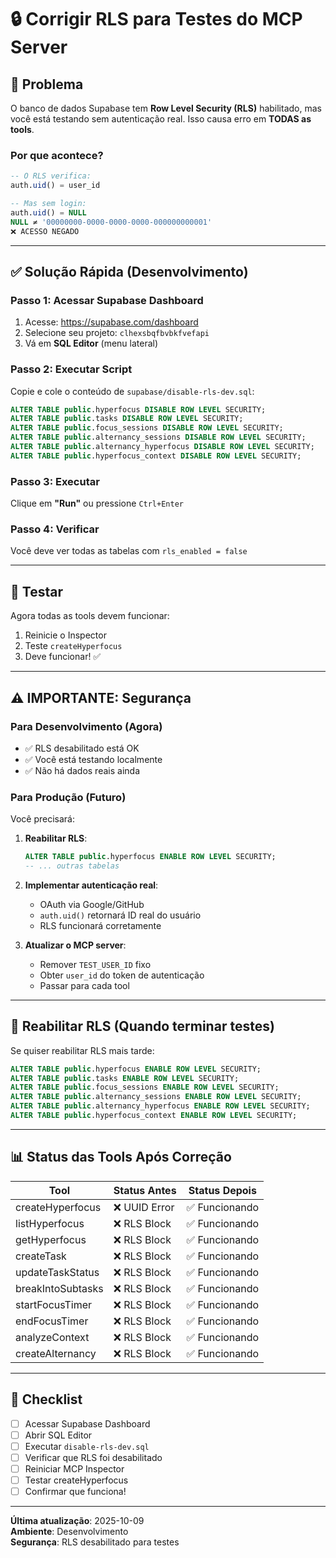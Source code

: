 # 🔒 Corrigir RLS para Testes do MCP Server

## 🎯 Problema

O banco de dados Supabase tem **Row Level Security (RLS)** habilitado, mas você está testando sem autenticação real. Isso causa erro em **TODAS as tools**.

### Por que acontece?

```sql
-- O RLS verifica:
auth.uid() = user_id

-- Mas sem login:
auth.uid() = NULL
NULL ≠ '00000000-0000-0000-0000-000000000001'
❌ ACESSO NEGADO
```

---

## ✅ Solução Rápida (Desenvolvimento)

### Passo 1: Acessar Supabase Dashboard

1. Acesse: https://supabase.com/dashboard
2. Selecione seu projeto: `clhexsbqfbvbkfvefapi`
3. Vá em **SQL Editor** (menu lateral)

### Passo 2: Executar Script

Copie e cole o conteúdo de `supabase/disable-rls-dev.sql`:

```sql
ALTER TABLE public.hyperfocus DISABLE ROW LEVEL SECURITY;
ALTER TABLE public.tasks DISABLE ROW LEVEL SECURITY;
ALTER TABLE public.focus_sessions DISABLE ROW LEVEL SECURITY;
ALTER TABLE public.alternancy_sessions DISABLE ROW LEVEL SECURITY;
ALTER TABLE public.alternancy_hyperfocus DISABLE ROW LEVEL SECURITY;
ALTER TABLE public.hyperfocus_context DISABLE ROW LEVEL SECURITY;
```

### Passo 3: Executar

Clique em **"Run"** ou pressione `Ctrl+Enter`

### Passo 4: Verificar

Você deve ver todas as tabelas com `rls_enabled = false`

---

## 🧪 Testar

Agora todas as tools devem funcionar:

1. Reinicie o Inspector
2. Teste `createHyperfocus`
3. Deve funcionar! ✅

---

## ⚠️ IMPORTANTE: Segurança

### Para Desenvolvimento (Agora)

- ✅ RLS desabilitado está OK
- ✅ Você está testando localmente
- ✅ Não há dados reais ainda

### Para Produção (Futuro)

Você precisará:

1. **Reabilitar RLS**:
   ```sql
   ALTER TABLE public.hyperfocus ENABLE ROW LEVEL SECURITY;
   -- ... outras tabelas
   ```

2. **Implementar autenticação real**:
   - OAuth via Google/GitHub
   - `auth.uid()` retornará ID real do usuário
   - RLS funcionará corretamente

3. **Atualizar o MCP server**:
   - Remover `TEST_USER_ID` fixo
   - Obter `user_id` do token de autenticação
   - Passar para cada tool

---

## 🔄 Reabilitar RLS (Quando terminar testes)

Se quiser reabilitar RLS mais tarde:

```sql
ALTER TABLE public.hyperfocus ENABLE ROW LEVEL SECURITY;
ALTER TABLE public.tasks ENABLE ROW LEVEL SECURITY;
ALTER TABLE public.focus_sessions ENABLE ROW LEVEL SECURITY;
ALTER TABLE public.alternancy_sessions ENABLE ROW LEVEL SECURITY;
ALTER TABLE public.alternancy_hyperfocus ENABLE ROW LEVEL SECURITY;
ALTER TABLE public.hyperfocus_context ENABLE ROW LEVEL SECURITY;
```

---

## 📊 Status das Tools Após Correção

| Tool | Status Antes | Status Depois |
|------|--------------|---------------|
| createHyperfocus | ❌ UUID Error | ✅ Funcionando |
| listHyperfocus | ❌ RLS Block | ✅ Funcionando |
| getHyperfocus | ❌ RLS Block | ✅ Funcionando |
| createTask | ❌ RLS Block | ✅ Funcionando |
| updateTaskStatus | ❌ RLS Block | ✅ Funcionando |
| breakIntoSubtasks | ❌ RLS Block | ✅ Funcionando |
| startFocusTimer | ❌ RLS Block | ✅ Funcionando |
| endFocusTimer | ❌ RLS Block | ✅ Funcionando |
| analyzeContext | ❌ RLS Block | ✅ Funcionando |
| createAlternancy | ❌ RLS Block | ✅ Funcionando |

---

## 🎯 Checklist

- [ ] Acessar Supabase Dashboard
- [ ] Abrir SQL Editor
- [ ] Executar `disable-rls-dev.sql`
- [ ] Verificar que RLS foi desabilitado
- [ ] Reiniciar MCP Inspector
- [ ] Testar createHyperfocus
- [ ] Confirmar que funciona!

---

**Última atualização**: 2025-10-09  
**Ambiente**: Desenvolvimento  
**Segurança**: RLS desabilitado para testes


